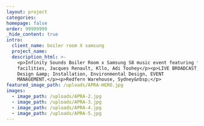 ```yaml
---
layout: project
categories:
homepage: false
order: 99999999
_hide_content: true
intro:
  client_name: boiler room X samsung
  project_name:
  description_html: >-
    <p>Infinity Sounds Boiler Room x Samsung S8 music event featuring flight
    facilities, Jacques Renault, Kllo, Adi Toohey</p><p>LIVE BROADCAST, Lighting
    Design &amp; Installation, Environmental Design, EVENT
    MANAGEMENT.</p><p>Redfern Warehouse, Sydney&nbsp;</p>
featured_image_path: /uploads/APRA-HERO.jpg
images:
  - image_path: /uploads/APRA-2.jpg
  - image_path: /uploads/APRA-3.jpg
  - image_path: /uploads/APRA-4.jpg
  - image_path: /uploads/APRA-5.jpg
---
```

